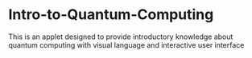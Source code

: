 # Intro-to-Quantum-Computing
This is an applet designed to provide introductory knowledge about quantum computing with visual language and interactive user interface
